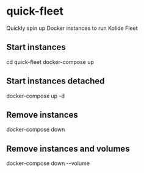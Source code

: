 # quick-fleet
Quickly spin up Docker instances to run Kolide Fleet

## Start instances
cd quick-fleet
docker-compose up

## Start instances detached
docker-compose up -d

## Remove instances
docker-compose down

## Remove instances and volumes
docker-compose down --volume
